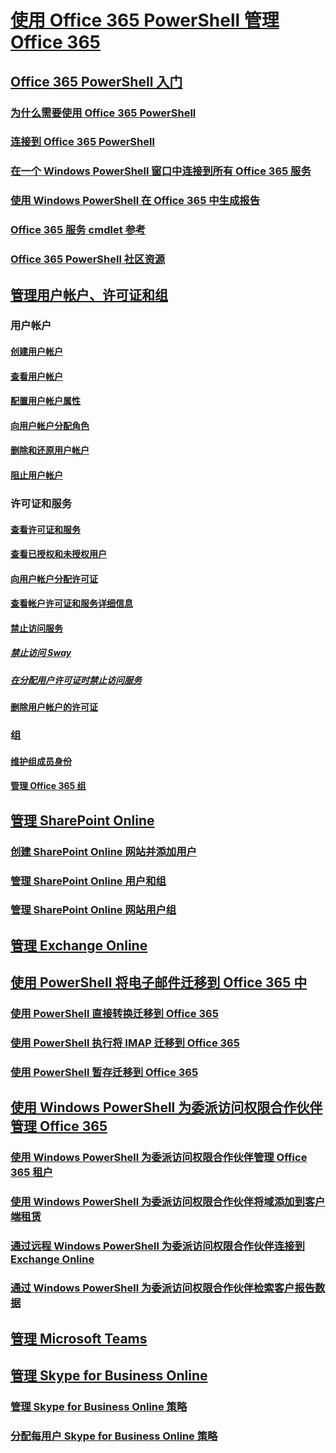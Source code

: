 
# [使用 Office 365 PowerShell 管理 Office 365](manage-office-365-with-office-365-powershell.md)
## [Office 365 PowerShell 入门](getting-started-with-office-365-powershell.md)
### [为什么需要使用 Office 365 PowerShell](why-you-need-to-use-office-365-powershell.md)
### [连接到 Office 365 PowerShell](connect-to-office-365-powershell.md)
### [在一个 Windows PowerShell 窗口中连接到所有 Office 365 服务](connect-to-all-office-365-services-in-a-single-windows-powershell-window.md)
### [使用 Windows PowerShell 在 Office 365 中生成报告](use-windows-powershell-to-create-reports-in-office-365.md)
### [Office 365 服务 cmdlet 参考](cmdlet-references-for-office-365-services.md)
### [Office 365 PowerShell 社区资源](office-365-powershell-community-resources.md)

## [管理用户帐户、许可证和组](manage-user-accounts-and-licenses-with-office-365-powershell.md)

### 用户帐户
#### [创建用户帐户](create-user-accounts-with-office-365-powershell.md)
#### [查看用户帐户](view-user-accounts-with-office-365-powershell.md)
#### [配置用户帐户属性](configure-user-account-properties-with-office-365-powershell.md)
#### [向用户帐户分配角色](assign-roles-to-user-accounts-with-office-365-powershell.md)
#### [删除和还原用户帐户](delete-and-restore-user-accounts-with-office-365-powershell.md)
#### [阻止用户帐户](block-user-accounts-with-office-365-powershell.md)

### 许可证和服务
#### [查看许可证和服务](view-licenses-and-services-with-office-365-powershell.md)
#### [查看已授权和未授权用户](view-licensed-and-unlicensed-users-with-office-365-powershell.md)
#### [向用户帐户分配许可证](assign-licenses-to-user-accounts-with-office-365-powershell.md)
#### [查看帐户许可证和服务详细信息](view-account-license-and-service-details-with-office-365-powershell.md)
#### [禁止访问服务](disable-access-to-services-with-office-365-powershell.md)
##### [禁止访问 Sway](disable-access-to-sway-with-office-365-powershell.md)
##### [在分配用户许可证时禁止访问服务](disable-access-to-services-while-assigning-user-licenses.md)
#### [删除用户帐户的许可证](remove-licenses-from-user-accounts-with-office-365-powershell.md)

### 组
#### [维护组成员身份](maintain-group-membership-with-office-365-powershell.md)
#### [管理 Office 365 组](manage-office-365-groups-with-powershell.md)

## [管理 SharePoint Online](manage-sharepoint-online-with-office-365-powershell.md)
### [创建 SharePoint Online 网站并添加用户](create-sharepoint-sites-and-add-users-with-powershell.md)
### [管理 SharePoint Online 用户和组](manage-sharepoint-users-and-groups-with-powershell.md)
### [管理 SharePoint Online 网站用户组](manage-sharepoint-site-groups-with-powershell.md)
## [管理 Exchange Online](manage-exchange-online-with-office-365-powershell.md)
## [使用 PowerShell 将电子邮件迁移到 Office 365 中](use-powershell-for-email-migration-to-office-365.md)
### [使用 PowerShell 直接转换迁移到 Office 365](use-powershell-to-perform-a-cutover-migration-to-office-365.md)
### [使用 PowerShell 执行将 IMAP 迁移到 Office 365](use-powershell-to-perform-an-imap-migration-to-office-365.md)
### [使用 PowerShell 暂存迁移到 Office 365](use-powershell-to-perform-a-staged-migration-to-office-365.md)
## [使用 Windows PowerShell 为委派访问权限合作伙伴管理 Office 365](manage-office-365-with-windows-powershell-for-delegated-access-permissions-dap-p.md)
### [使用 Windows PowerShell 为委派访问权限合作伙伴管理 Office 365 租户](manage-office-365-tenants-with-windows-powershell-for-delegated-access-permissio.md)
### [使用 Windows PowerShell 为委派访问权限合作伙伴将域添加到客户端租赁](add-a-domain-to-a-client-tenancy-with-windows-powershell-for-delegated-access-pe.md)
### [通过远程 Windows PowerShell 为委派访问权限合作伙伴连接到 Exchange Online](connect-to-exchange-online-tenants-with-remote-windows-powershell-for-delegated.md)
### [通过 Windows PowerShell 为委派访问权限合作伙伴检索客户报告数据](retrieve-customer-tenant-reporting-data-with-windows-powershell-for-delegated-ac.md)
## [管理 Microsoft Teams](manage-microsoft-teams-with-office-365-powershell.md)
## [管理 Skype for Business Online](manage-skype-for-business-online-with-office-365-powershell.md)
### [管理 Skype for Business Online 策略](manage-skype-for-business-online-policies-with-office-365-powershell.md)
### [分配每用户 Skype for Business Online 策略](assign-per-user-skype-for-business-online-policies-with-office-365-powershell.md)